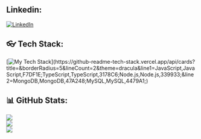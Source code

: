 ## Linkedin:
[![LinkedIn](https://img.shields.io/badge/LinkedIn-%230077B5.svg?logo=linkedin&logoColor=white)](https://www.linkedin.com/in/matheus-hss/)

## :eyeglasses: Tech Stack:
[![My Tech Stack](https://github-readme-tech-stack.vercel.app/api/cards?title=&borderRadius=5&lineCount=2&theme=dracula&line1=JavaScript,JavaScript,F7DF1E;TypeScript,TypeScript,3178C6;Node.js,Node.js,339933;&line2=MongoDB,MongoDB,47A248;MySQL,MySQL,4479A1;)](https://github-readme-tech-stack.vercel.app/api/cards?title=&borderRadius=5&lineCount=2&theme=dracula&line1=JavaScript,JavaScript,F7DF1E;TypeScript,TypeScript,3178C6;Node.js,Node.js,339933;&line2=MongoDB,MongoDB,47A248;MySQL,MySQL,4479A1;)

## 📊 GitHub Stats:
![](https://github-readme-stats.vercel.app/api?username=MatheusHenriqueSS&theme=dracula&hide_border=true&include_all_commits=false&count_private=true)<br/>
![](https://github-readme-streak-stats.herokuapp.com/?user=MatheusHenriqueSS&theme=dracula&hide_border=true)<br/>
![](https://github-readme-stats.vercel.app/api/top-langs/?username=MatheusHenriqueSS&theme=dracula&hide_border=true&include_all_commits=false&count_private=true&layout=compact)
